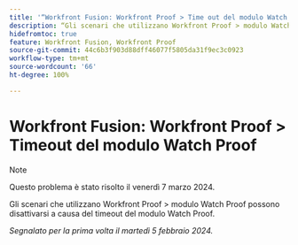 ```yaml
---
title: '“Workfront Fusion: Workfront Proof > Time out del modulo Watch Proof”'
description: “Gli scenari che utilizzano Workfront Proof > modulo Watch Proof possono disattivarsi a causa del timeout del modulo Watch Proof.”
hidefromtoc: true
feature: Workfront Fusion, Workfront Proof
source-git-commit: 44c6b3f903d88dff46077f5805da31f9ec3c0923
workflow-type: tm+mt
source-wordcount: '66'
ht-degree: 100%

---
```



# Workfront Fusion: Workfront Proof > Timeout del modulo Watch Proof

>[!NOTE]
>
>Questo problema è stato risolto il venerdì 7 marzo 2024.

Gli scenari che utilizzano Workfront Proof > modulo Watch Proof possono disattivarsi a causa del timeout del modulo Watch Proof.

_Segnalato per la prima volta il martedì 5 febbraio 2024._
